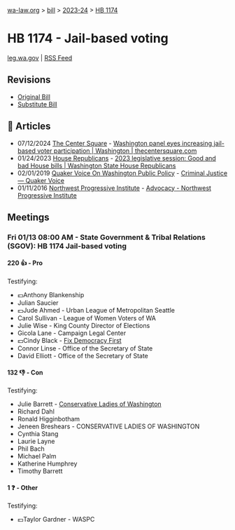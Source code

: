 [wa-law.org](/) > [bill](/bill/) > [2023-24](/bill/2023-24/) > [HB 1174](/bill/2023-24/hb/1174/)

# HB 1174 - Jail-based voting
[leg.wa.gov](https://app.leg.wa.gov/billsummary?BillNumber=1174&Year=2023&Initiative=false) | [RSS Feed](./rss.xml)

## Revisions
* [Original Bill](1/)
* [Substitute Bill](S/)

## 📰 Articles
* 07/12/2024 [The Center Square](/org/the_center_square/) - [Washington panel eyes increasing jail-based voter participation | Washington | thecentersquare.com](https://www.thecentersquare.com/washington/article_7ecdc766-406d-11ef-b95d-fb92d0a2e860.html#:~:text=House%20Bill%201174)
* 01/24/2023 [House Republicans](/org/house_republicans/) - [2023 legislative session: Good and bad House bills | Washington State House Republicans](https://houserepublicans.wa.gov/good-bills-bad-bills/#:~:text=House%20Bill%201174)
* 02/01/2019 [Quaker Voice On Washington Public Policy](/org/quaker_voice_on_washington_public_policy/) - [Criminal Justice — Quaker Voice](https://www.quakervoicewa.org/criminal-justice/#:~:text=HB%201174)
* 01/11/2016 [Northwest Progressive Institute](/org/northwest_progressive_institute/) - [Advocacy - Northwest Progressive Institute](https://www.nwprogressive.org/advocacy/#:~:text=House%20Bill%201174)

## Meetings
### Fri 01/13 08:00 AM - State Government & Tribal Relations (SGOV): HB 1174 Jail-based voting
#### 220 👍 - Pro
Testifying:
* 💵Anthony Blankenship
* Julian Saucier
* 💵Jude Ahmed - Urban League of Metropolitan Seattle
* Carol Sullivan - League of Women Voters of WA
* Julie Wise - King County Director of Elections
* Gicola Lane - Campaign Legal Center
* 💵Cindy Black - [Fix Democracy First](/org/fix_democracy_first/)
* Connor Linse - Office of the Secretary of State
* David Elliott - Office of the Secretary of State

#### 132 👎 - Con
Testifying:
* Julie Barrett - [Conservative Ladies of Washington](/org/conservative_ladies_of_washington/)
* Richard Dahl
* Ronald Higginbotham
* Jeneen Breshears - CONSERVATIVE LADIES OF WASHINGTON
* Cynthia Stang
* Laurie Layne
* Phil Bach
* Michael Palm
* Katherine Humphrey
* Timothy Barrett

#### 1 ❓ - Other
Testifying:
* 💵Taylor Gardner - WASPC
